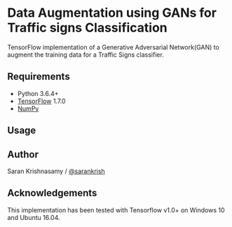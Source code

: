 # Data Augmentation using GANs for Traffic signs Classification
TensorFlow implementation of a Generative Adversarial Network(GAN) to augment the training data for a Traffic Signs classifier.

## Requirements
- Python 3.6.4+
- [TensorFlow](https://www.tensorflow.org/) 1.7.0
- [NumPy](https://www.scipy.org/scipylib/download.html)

## Usage

## Author
Saran Krishnasamy / [@sarankrish](https://github.com/sarankrish)

## Acknowledgements
This implementation has been tested with Tensorflow v1.0+ on Windows 10 and Ubuntu 16.04.
